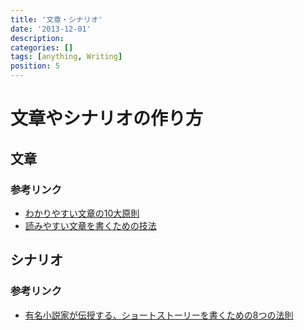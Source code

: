 ```yaml
---
title: '文章・シナリオ'
date: '2013-12-01'
description:
categories: []
tags: [anything, Writing]
position: 5
---
```


# 文章やシナリオの作り方

## 文章

### 参考リンク

- [わかりやすい文章の10大原則](http://support.bizyou.jp/column/web_writing/vol2.php)
- [読みやすい文章を書くための技法](http://ryoanna.hatenablog.com/entry/20100824/1282660678)


## シナリオ

### 参考リンク

- [有名小説家が伝授する、ショートストーリーを書くための8つの法則](http://www.lifehacker.jp/2010/11/101112tips_writing_fiction.html)


<br/><br/><br/>


